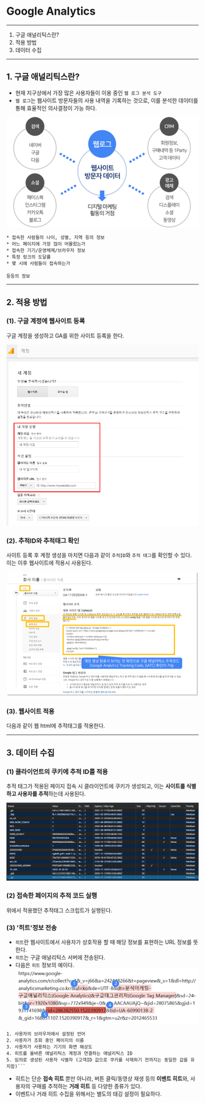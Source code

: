 # Google Analytics

---

1. 구글 애널리틱스란?
2. 적용 방법
3. 데이터 수집

---


## 1. 구글 애널리틱스란?

* 현재 지구상에서 가장 많은 사용자들이 이용 중인 `웹 로그 분석 도구`
* `웹 로그`는 웹사이트 방문자들의 사용 내역을 기록하는 것으로, 이를 분석한 데이터를 통해 효율적인 의사결정이 가능 하다.


![](images/01.png)

```
* 접속한 사람들의 나이, 성별, 지역 등의 정보
* 어느 페이지에 가장 많이 머물렀는가
* 접속한 기기/운영체제/브라우저 정보
* 특정 링크의 도달률
* 몇 시에 사람들이 접속하는가

등등의 정보
```



---

## 2. 적용 방법

### (1). 구글 계정에 웹사이트 등록
구글 계정을 생성하고 GA를 위한 사이트 등록을 한다.

![](images/03.png)

### (2). 추적ID와 추적태그 확인
사이트 등록 후 계정 생성을 마치면 다음과 같이 `추적ID`와 `추적 태그`를 확인할 수 있다.      
이는 이후 웹사이트에 적용시 사용된다.

![](images/04.png)

### (3). 웹사이트 적용
다음과 같이 웹 html에 추적태그를 적용한다.

---

## 3. 데이터 수집

### (1) 클라이언트의 쿠키에 추적 ID를 적용
추적 태그가 적용된 페이지 접속 시 클라이언트에 쿠키가 생성되고, 이는 **사이트를 식별하고 사용자를 추적**하는데 사용된다.

![](images/02.png)

### (2) 접속한 페이지의 추적 코드 실행
위에서 적용했던 추적태그 스크립트가 실행된다.

### (3) '히트'정보 전송

* `히트`란 웹사이트에서 사용자가 상호작용 할 때 해당 정보를 표현하는 URL 정보를 뜻한다.
* `히트`는 구글 애널리틱스 서버에 전송된다.
* 다음은 `히트` 정보의 예이다.
![](images/05.png)

```
1. 사용자의 브라우저에서 설정된 언어
2. 사용자가 조회 중인 페이지의 이름
3. 사용자가 사용하는 기기의 화면 해상도
4. 히트를 올바른 애널리틱스 계정과 연결하는 애널리틱스 ID
5. 임의로 생성된 사용자 식별자 (고객ID 값으로 쿠키를 삭제하기 전까지는 동일한 값을 유지함)```
```
* 히트는 단순 **접속 히트** 뿐만 아니라, 버튼 클릭/동영상 재생 등의 **이벤트 히트**와, 사용자의 구매를 추적하는 **거래 히트** 등 다양한 종류가 있다.
* 이벤트나 거래 히트 수집을 위해서는 별도의 태깅 설정이 필요하다.